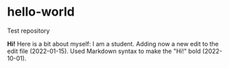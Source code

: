 # hello-world
Test repository

**Hi!**
Here is a bit about myself: I am a student.
Adding now a new edit to the edit file (2022-01-15).
Used Markdown syntax to make the "Hi!" bold (2022-10-01).
